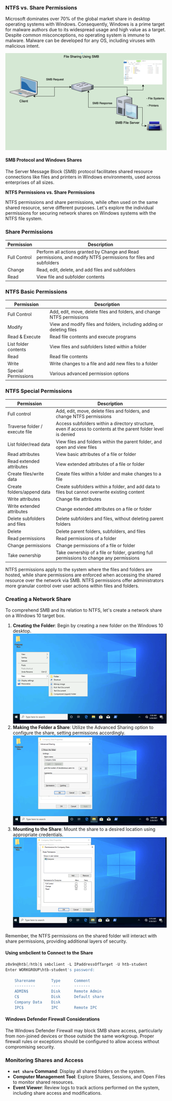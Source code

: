 ### NTFS vs. Share Permissions

Microsoft dominates over 70% of the global market share in desktop operating systems with Windows. Consequently, Windows is a prime target for malware authors due to its widespread usage and high value as a target. Despite common misconceptions, no operating system is immune to malware. Malware can be developed for any OS, including viruses with malicious intent.

![alt text](/Images/image-14.png)

#### SMB Protocol and Windows Shares

The Server Message Block (SMB) protocol facilitates shared resource connections like files and printers in Windows environments, used across enterprises of all sizes.

**NTFS Permissions vs. Share Permissions**

NTFS permissions and share permissions, while often used on the same shared resource, serve different purposes. Let's explore the individual permissions for securing network shares on Windows systems with the NTFS file system.

### Share Permissions

| Permission   | Description                                                                                                      |
| ------------ | ---------------------------------------------------------------------------------------------------------------- |
| Full Control | Perform all actions granted by Change and Read permissions, and modify NTFS permissions for files and subfolders |
| Change       | Read, edit, delete, and add files and subfolders                                                                 |
| Read         | View file and subfolder contents                                                                                 |

### NTFS Basic Permissions

| Permission           | Description                                                            |
| -------------------- | ---------------------------------------------------------------------- |
| Full Control         | Add, edit, move, delete files and folders, and change NTFS permissions |
| Modify               | View and modify files and folders, including adding or deleting files  |
| Read & Execute       | Read file contents and execute programs                                |
| List folder contents | View files and subfolders listed within a folder                       |
| Read                 | Read file contents                                                     |
| Write                | Write changes to a file and add new files to a folder                  |
| Special Permissions  | Various advanced permission options                                    |

### NTFS Special Permissions

| Permission                     | Description                                                                                                     |
| ------------------------------ | --------------------------------------------------------------------------------------------------------------- |
| Full control                   | Add, edit, move, delete files and folders, and change NTFS permissions                                          |
| Traverse folder / execute file | Access subfolders within a directory structure, even if access to contents at the parent folder level is denied |
| List folder/read data          | View files and folders within the parent folder, and open and view files                                        |
| Read attributes                | View basic attributes of a file or folder                                                                       |
| Read extended attributes       | View extended attributes of a file or folder                                                                    |
| Create files/write data        | Create files within a folder and make changes to a file                                                         |
| Create folders/append data     | Create subfolders within a folder, and add data to files but cannot overwrite existing content                  |
| Write attributes               | Change file attributes                                                                                          |
| Write extended attributes      | Change extended attributes on a file or folder                                                                  |
| Delete subfolders and files    | Delete subfolders and files, without deleting parent folders                                                    |
| Delete                         | Delete parent folders, subfolders, and files                                                                    |
| Read permissions               | Read permissions of a folder                                                                                    |
| Change permissions             | Change permissions of a file or folder                                                                          |
| Take ownership                 | Take ownership of a file or folder, granting full permissions to change any permissions                         |

NTFS permissions apply to the system where the files and folders are hosted, while share permissions are enforced when accessing the shared resource over the network via SMB. NTFS permissions offer administrators more granular control over user actions within files and folders.

### Creating a Network Share

To comprehend SMB and its relation to NTFS, let's create a network share on a Windows 10 target box.

1. **Creating the Folder**: Begin by creating a new folder on the Windows 10 desktop.
   ![alt text](/Images/image-15.png)
2. **Making the Folder a Share**: Utilize the Advanced Sharing option to configure the share, setting permissions accordingly.
   ![alt text](/Images/image-16.png)
3. **Mounting to the Share**: Mount the share to a desired location using appropriate credentials.
   ![alt text](/Images/image-18.png)

Remember, the NTFS permissions on the shared folder will interact with share permissions, providing additional layers of security.

#### Using smbclient to Connect to the Share

```ps1
z0x9n@htb[/htb]$ smbclient -L IPaddressOfTarget -U htb-student
Enter WORKGROUP\htb-student's password:

	Sharename       Type      Comment
	---------       ----      -------
	ADMIN$          Disk      Remote Admin
	C$              Disk      Default share
	Company Data    Disk
	IPC$            IPC       Remote IPC
```

#### Windows Defender Firewall Considerations

The Windows Defender Firewall may block SMB share access, particularly from non-joined devices or those outside the same workgroup. Proper firewall rules or exceptions should be configured to allow access without compromising security.

### Monitoring Shares and Access

- **`net share` Command**: Display all shared folders on the system.
- **Computer Management Tool**: Explore Shares, Sessions, and Open Files to monitor shared resources.
- **Event Viewer**: Review logs to track actions performed on the system, including share access and modifications.
